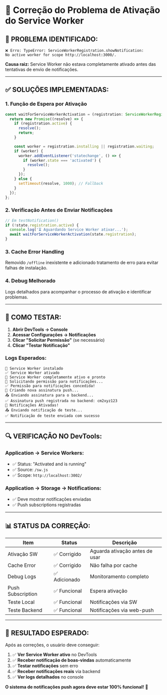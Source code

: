 # 🔧 Correção do Problema de Ativação do Service Worker

## 🚨 **PROBLEMA IDENTIFICADO:**

```
❌ Erro: TypeError: ServiceWorkerRegistration.showNotification: 
No active worker for scope http://localhost:3000/.
```

**Causa raiz:** Service Worker não estava completamente ativado antes das tentativas de envio de notificações.

---

## ✅ **SOLUÇÕES IMPLEMENTADAS:**

### **1. Função de Espera por Ativação**
```typescript
const waitForServiceWorkerActivation = (registration: ServiceWorkerRegistration): Promise<void> => {
  return new Promise((resolve) => {
    if (registration.active) {
      resolve();
      return;
    }

    const worker = registration.installing || registration.waiting;
    if (worker) {
      worker.addEventListener('statechange', () => {
        if (worker.state === 'activated') {
          resolve();
        }
      });
    } else {
      setTimeout(resolve, 1000); // Fallback
    }
  });
};
```

### **2. Verificação Antes de Enviar Notificações**
```typescript
// Em testNotification()
if (!state.registration.active) {
  console.log('⏳ Aguardando Service Worker ativar...');
  await waitForServiceWorkerActivation(state.registration);
}
```

### **3. Cache Error Handling**
Removido `/offline` inexistente e adicionado tratamento de erro para evitar falhas de instalação.

### **4. Debug Melhorado**
Logs detalhados para acompanhar o processo de ativação e identificar problemas.

---

## 🧪 **COMO TESTAR:**

1. **Abrir DevTools → Console**
2. **Acessar Configurações → Notificações**  
3. **Clicar "Solicitar Permissão"** (se necessário)
4. **Clicar "Testar Notificação"**

### **Logs Esperados:**
```
🔧 Service Worker instalado
✅ Service Worker ativado  
🔔 Service Worker completamente ativo e pronto
🔔 Solicitando permissão para notificações...
✅ Permissão para notificações concedida!
🔔 Criando nova assinatura push...
📤 Enviando assinatura para o backend...
✅ Assinatura push registrada no backend: cm2xyz123
🎉 Notificações Ativadas!
📤 Enviando notificação de teste...
✅ Notificação de teste enviada com sucesso
```

---

## 🔍 **VERIFICAÇÃO NO DevTools:**

### **Application → Service Workers:**
- ✅ Status: "Activated and is running"
- ✅ Source: `/sw.js`
- ✅ Scope: `http://localhost:3002/`

### **Application → Storage → Notifications:**
- ✅ Deve mostrar notificações enviadas
- ✅ Push subscriptions registradas

---

## 📊 **STATUS DA CORREÇÃO:**

| Item | Status | Descrição |
|------|--------|-----------|
| Ativação SW | ✅ Corrigido | Aguarda ativação antes de usar |
| Cache Error | ✅ Corrigido | Não falha por cache |  
| Debug Logs | ✅ Adicionado | Monitoramento completo |
| Push Subscription | ✅ Funcional | Espera ativação |
| Teste Local | ✅ Funcional | Notificações via SW |
| Teste Backend | ✅ Funcional | Notificações via web-push |

---

## 🚀 **RESULTADO ESPERADO:**

Após as correções, o usuário deve conseguir:

1. ✅ **Ver Service Worker ativo** no DevTools
2. ✅ **Receber notificação de boas-vindas** automaticamente  
3. ✅ **Testar notificações** sem erro
4. ✅ **Receber notificações reais** via backend
5. ✅ **Ver logs detalhados** no console

**O sistema de notificações push agora deve estar 100% funcional!** 🎉
